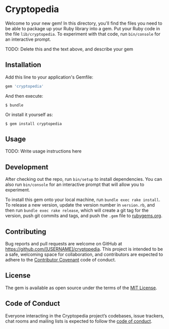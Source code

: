 # Cryptopedia

Welcome to your new gem! In this directory, you'll find the files you need to be able to package up your Ruby library into a gem. Put your Ruby code in the file `lib/cryptopedia`. To experiment with that code, run `bin/console` for an interactive prompt.

TODO: Delete this and the text above, and describe your gem

## Installation

Add this line to your application's Gemfile:

```ruby
gem 'cryptopedia'
```

And then execute:

    $ bundle

Or install it yourself as:

    $ gem install cryptopedia

## Usage

TODO: Write usage instructions here

## Development

After checking out the repo, run `bin/setup` to install dependencies. You can also run `bin/console` for an interactive prompt that will allow you to experiment.

To install this gem onto your local machine, run `bundle exec rake install`. To release a new version, update the version number in `version.rb`, and then run `bundle exec rake release`, which will create a git tag for the version, push git commits and tags, and push the `.gem` file to [rubygems.org](https://rubygems.org).

## Contributing

Bug reports and pull requests are welcome on GitHub at https://github.com/[USERNAME]/cryptopedia. This project is intended to be a safe, welcoming space for collaboration, and contributors are expected to adhere to the [Contributor Covenant](http://contributor-covenant.org) code of conduct.

## License

The gem is available as open source under the terms of the [MIT License](https://opensource.org/licenses/MIT).

## Code of Conduct

Everyone interacting in the Cryptopedia project’s codebases, issue trackers, chat rooms and mailing lists is expected to follow the [code of conduct](https://github.com/[USERNAME]/cryptopedia/blob/master/CODE_OF_CONDUCT.md).
